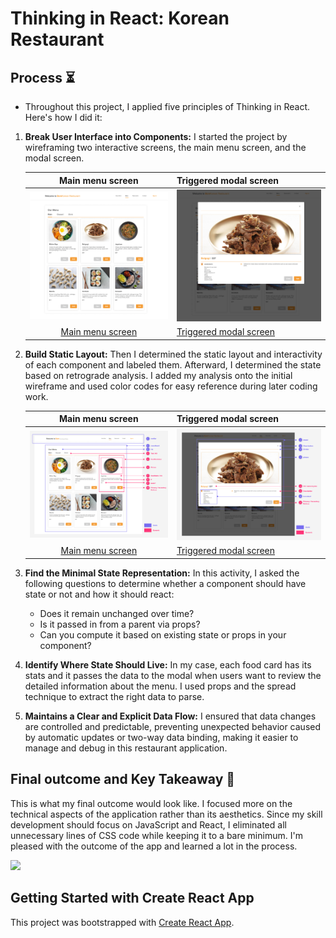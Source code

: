 # Thinking in React: Korean Restaurant

## Process ⏳

- Throughout this project, I applied five principles of Thinking in React. Here's how I did it:

1. **Break User Interface into Components:** I started the project by wireframing two interactive screens, the main menu screen, and the modal screen.

   |                         Main menu screen                          | Triggered modal screen                                             |
   | :---------------------------------------------------------------: | :----------------------------------------------------------------- |
   | <img width="400px" src="assets/Korean Restaurant Food Page.png"/> | <img width="400px" src="assets/Korean Restaurant Food_Modal.png"/> |
   |    [Main menu screen](assets/Korean_Restaurant_Food_Page.png)     | [Triggered modal screen](assets/Korean_Restaurant_Food_Modal.png)  |

2. **Build Static Layout:** Then I determined the static layout and interactivity of each component and labeled them. Afterward, I determined the state based on retrograde analysis. I added my analysis onto the initial wireframe and used color codes for easy reference during later coding work.

   |                        Main menu screen                         | Triggered modal screen                                      |
   | :-------------------------------------------------------------: | :---------------------------------------------------------- |
   | <img width="400px" src="assets/Food page - Component map.png"/> | <img width="400px" src="assets/Modal - Component map.png"/> |
   |     [Main menu screen](assets/Food_Page_Component_Map.png)      | [Triggered modal screen](assets/Modal_Component_Map.png)    |

3. **Find the Minimal State Representation:** In this activity, I asked the following questions to determine whether a component should have state or not and how it should react:

   - Does it remain unchanged over time?
   - Is it passed in from a parent via props?
   - Can you compute it based on existing state or props in your component?

4. **Identify Where State Should Live:** In my case, each food card has its stats and it passes the data to the modal when users want to review the detailed information about the menu. I used props and the spread technique to extract the right data to parse.

5. **Maintains a Clear and Explicit Data Flow:** I ensured that data changes are controlled and predictable, preventing unexpected behavior caused by automatic updates or two-way data binding, making it easier to manage and debug in this restaurant application.

## Final outcome and Key Takeaway 🔑

This is what my final outcome would look like. I focused more on the technical aspects of the application rather than its aesthetics. Since my skill development should focus on JavaScript and React, I eliminated all unnecessary lines of CSS code while keeping it to a bare minimum. I'm pleased with the outcome of the app and learned a lot in the process.

<img src="assets/BomKoreanRestaurant"/>

## Getting Started with Create React App

This project was bootstrapped with [Create React App](https://github.com/facebook/create-react-app).
